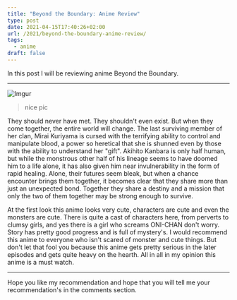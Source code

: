 ```yaml
---
title: "Beyond the Boundary: Anime Review"
type: post
date: 2021-04-15T17:40:26+02:00
url: /2021/beyond-the-boundary-anime-review/
tags:
  - anime
draft: false
---
```


In this post I will be reviewing anime Beyond the Boundary.

<!--more-->

---

![Imgur](https://i.imgur.com/plH6n5k.png)

> nice pic

They should never have met. They shouldn't even exist. But when they come together, the entire world will change. The last surviving member of her clan, Mirai Kuriyama is cursed with the terrifying ability to control and manipulate blood, a power so heretical that she is shunned even by those with the ability to understand her "gift". Akihito Kanbara is only half human, but while the monstrous other half of his lineage seems to have doomed him to a life alone, it has also given him near invulnerability in the form of rapid healing. Alone, their futures seem bleak, but when a chance encounter brings them together, it becomes clear that they share more than just an unexpected bond. Together they share a destiny and a mission that only the two of them together may be strong enough to survive.

At the first look this anime looks very cute, characters are cute and even the monsters are cute. There is quite a cast of characters here, from perverts to clumsy girls, and yes there is a girl who screams ONI-CHAN don't worry. Story has pretty good progress and is full of mystery's. I would recommend this anime to everyone who isn't scared of monster and cute things. But don't let that fool you because this anime gets pretty serious in the later episodes and gets quite heavy on the hearth. All in all in my opinion this anime is a must watch.

---

Hope you like my recommendation and hope that you will tell me your recommendation's in the comments section.
